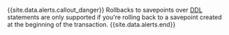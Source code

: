 {{site.data.alerts.callout_danger}}
Rollbacks to savepoints over [DDL](https://en.wikipedia.org/wiki/Data_definition_language) statements are only supported if you're rolling back to a savepoint created at the beginning of the transaction.
{{site.data.alerts.end}}
